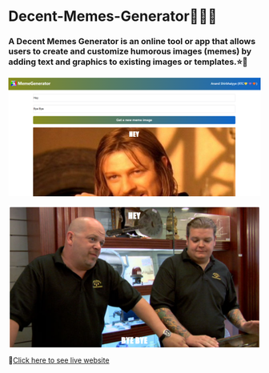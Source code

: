 # Decent-Memes-Generator🥳🙋‍♂️

### A Decent Memes Generator is an online tool or app that allows users to create and customize humorous images (memes) by adding text and graphics to existing images or templates.⭐🤘

![Live Preview](./screenshot/memes.png)

![Live Preview](./screenshot/memes2.png)

🎯[Click here to see live website](https://decent-memes-generator.onrender.com/)